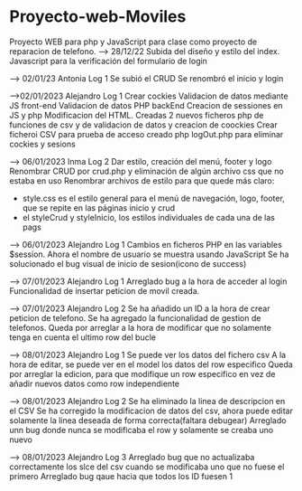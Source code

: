# Proyecto-web-Moviles
Proyecto WEB para php y JavaScript para clase como proyecto de reparacion de telefono.
--> 28/12/22
Subida del diseño y estilo del index.
Javascript para la verificación del formulario de login

--> 02/01/23 Antonia Log 1
Se subió el CRUD
Se renombró el inicio y login

-->02/01/2023 Alejandro Log 1
Crear cockies
Validacion de datos mediante JS front-end
Validacion de datos PHP backEnd
Creacion de sessiones en JS y php
Modificacion del HTML.
Creadas 2 nuevos ficheros php de funciones de csv y de validacion de datos y creacion de coockies
Crear ficheroi CSV para prueba de acceso
creado php logOut.php para eliminar cockies y sesions

--> 06/01/2023 Inma Log 2
Dar estilo, creación del menú, footer y logo
Renombrar CRUD por crud.php y eliminación de algún archivo css que no estaba en uso
Renombrar archivos de estilo para que quede más claro:
- style.css es el estilo general para el menú de navegación, logo, footer, que se repite en las páginas inicio y crud
- el styleCrud y styleInicio, los estilos individuales de cada una de las pags

--> 06/01/2023 Alejandro Log 1
Cambios en ficheros PHP en las variables $session.
Ahora el nombre de usuario se muestra usando JavaScript
Se ha solucionado el bug visual de inicio de sesion(icono de success)

--> 07/01/2023 Alejandro Log 1
Arreglado bug a la hora de acceder al login
Funcionalidad de insertar peticion de movil creada.

--> 07/01/2023 Alejandro Log 2
Se ha añadido un ID a la hora de crear peticion de telefono.
Se ha agregado la funcionalidad de gestion de telefonos.
Queda por arreglar a la hora de modificar que no solamente tenga en cuenta el ultimo row del bucle

--> 08/01/2023 Alejandro Log 1
Se puede ver los datos del fichero csv
A la hora de editar, se puede ver en el model los datos del row especifico
Queda por arreglar la edicion, para que modifique un row especifico en vez de añadir nuevos datos como row independiente

--> 08/01/2023 Alejandro Log 2
Se ha eliminado la linea de descripcion en el CSV
Se ha corregido la modificacion de datos del csv, ahora puede editar solamente la linea deseada de forma correcta(faltara debugear)
Arreglado unn bug donde nunca se modificaba el row y solamente se creaba uno nuevo

--> 08/01/2023 Alejandro Log 3
Arreglado bug que no actualizaba correctamente los slce del csv cuando se modificaba uno que no fuese el primero
Arreglado bug qaue hacia que todos los ID fuesen 1




